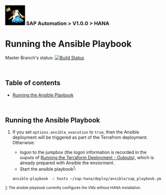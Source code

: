 ### <img src="../../documentation/assets/UnicornSAPBlack256x256.png" width="64px"> SAP Automation > V1.0.0 > HANA <!-- omit in toc -->
# Running the Ansible Playbook <!-- omit in toc -->

Master Branch's status: [![Build Status](https://dev.azure.com/azuresaphana/Azure-SAP-HANA/_apis/build/status/Azure.sap-hana?branchName=master&api-version=5.1-preview.1)](https://dev.azure.com/azuresaphana/Azure-SAP-HANA/_build/latest?definitionId=6&branchName=master)

<br>

## Table of contents <!-- omit in toc -->
- [Running the Ansible Playbook](#running-the-ansible-playbook)

<br>

## Running the Ansible Playbook

1. If you set `options.ansible_execution` to `true`, then the Ansible deployment will be triggered as part of the Terrafrom deployment. Otherwise:
   - logon to the jumpbox (the logon information is recorded in the ouputs of [Running the Terraform Deployment - Outputs](../terraform/running-terraform-deployment.md#outputs)), which is already prepared with Ansible the enviorment.
   - Start the ansible playbook<sup>[1](#myfootnote1)</sup>:

    ```bash
    ansible-playbook -i hosts ~/sap-hana/deploy/ansible/sap_playbook.yml 
    ``` 

<sup>[1](#myfootnote1): The ansible playbook currently configures the VMs without HANA installation.</sup>

